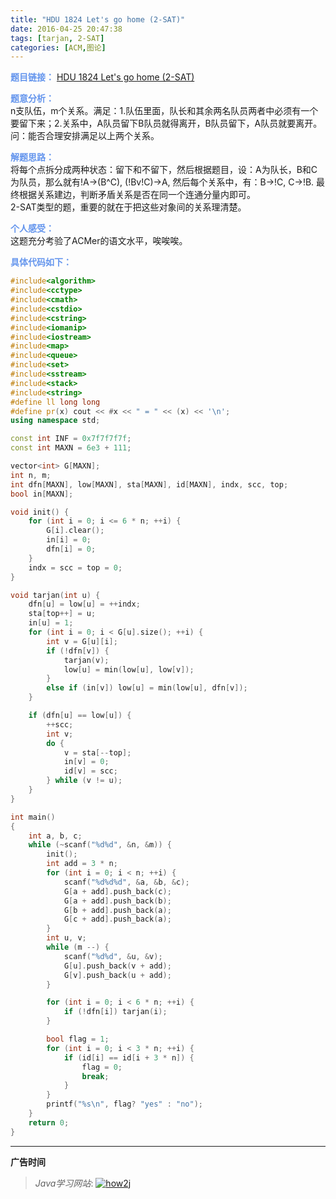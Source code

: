 ```yaml
---
title: "HDU 1824 Let's go home (2-SAT)"
date: 2016-04-25 20:47:38
tags: [tarjan, 2-SAT]
categories: [ACM,图论]
---
```


<font color="#6495ED">**题目链接：**</font>
[HDU 1824 Let's go home (2-SAT)](http://acm.hdu.edu.cn/showproblem.php?pid=1824)

<font color="#6495ED">**题意分析：**</font>  
n支队伍，m个关系。满足：1.队伍里面，队长和其余两名队员两者中必须有一个要留下来；2.关系中，A队员留下B队员就得离开，B队员留下，A队员就要离开。问：能否合理安排满足以上两个关系。
<!--more-->

<font color="#6495ED">**解题思路：**</font>  
将每个点拆分成两种状态：留下和不留下，然后根据题目，设：A为队长，B和C为队员，那么就有!A->(B^C), (!Bv!C)->A, 然后每个关系中，有：B->!C, C->!B. 最终根据关系建边，判断矛盾关系是否在同一个连通分量内即可。  
2-SAT类型的题，重要的就在于把这些对象间的关系理清楚。

<font color="#6495ED">**个人感受：**</font>  
这题充分考验了ACMer的语文水平，唉唉唉。

<font color="#6495ED">**具体代码如下：**</font>

```c++
#include<algorithm>
#include<cctype>
#include<cmath>
#include<cstdio>
#include<cstring>
#include<iomanip>
#include<iostream>
#include<map>
#include<queue>
#include<set>
#include<sstream>
#include<stack>
#include<string>
#define ll long long
#define pr(x) cout << #x << " = " << (x) << '\n';
using namespace std;

const int INF = 0x7f7f7f7f;
const int MAXN = 6e3 + 111;

vector<int> G[MAXN];
int n, m;
int dfn[MAXN], low[MAXN], sta[MAXN], id[MAXN], indx, scc, top;
bool in[MAXN];

void init() {
    for (int i = 0; i <= 6 * n; ++i) {
        G[i].clear();
        in[i] = 0;
        dfn[i] = 0;
    }
    indx = scc = top = 0;
}

void tarjan(int u) {
    dfn[u] = low[u] = ++indx;
    sta[top++] = u;
    in[u] = 1;
    for (int i = 0; i < G[u].size(); ++i) {
        int v = G[u][i];
        if (!dfn[v]) {
            tarjan(v);
            low[u] = min(low[u], low[v]);
        }
        else if (in[v]) low[u] = min(low[u], dfn[v]);
    }

    if (dfn[u] == low[u]) {
        ++scc;
        int v;
        do {
            v = sta[--top];
            in[v] = 0;
            id[v] = scc;
        } while (v != u);
    }
}

int main()
{
    int a, b, c;
    while (~scanf("%d%d", &n, &m)) {
        init();
        int add = 3 * n;
        for (int i = 0; i < n; ++i) {
            scanf("%d%d%d", &a, &b, &c);
            G[a + add].push_back(c);
            G[a + add].push_back(b);
            G[b + add].push_back(a);
            G[c + add].push_back(a);
        }
        int u, v;
        while (m --) {
            scanf("%d%d", &u, &v);
            G[u].push_back(v + add);
            G[v].push_back(u + add);
        }

        for (int i = 0; i < 6 * n; ++i) {
            if (!dfn[i]) tarjan(i);
        }

        bool flag = 1;
        for (int i = 0; i < 3 * n; ++i) {
            if (id[i] == id[i + 3 * n]) {
                flag = 0;
                break;
            }
        }
        printf("%s\n", flag? "yes" : "no");
    }
    return 0;
}

```


---

**广告时间**




> *Java学习网站*: <a href="http://how2j.cn?p=23251" target="_blank">![how2j](https://github.com/GooZy/GooZy.github.io/blob/hexo/source/images/how2j.png?raw=true)</a>

